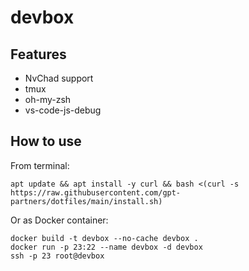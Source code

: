 # devbox

## Features

- NvChad support
- tmux
- oh-my-zsh
- vs-code-js-debug

## How to use

From terminal:

`apt update && apt install -y curl && bash <(curl -s https://raw.githubusercontent.com/gpt-partners/dotfiles/main/install.sh)`

Or as Docker container:

```
docker build -t devbox --no-cache devbox .
docker run -p 23:22 --name devbox -d devbox
ssh -p 23 root@devbox
```
